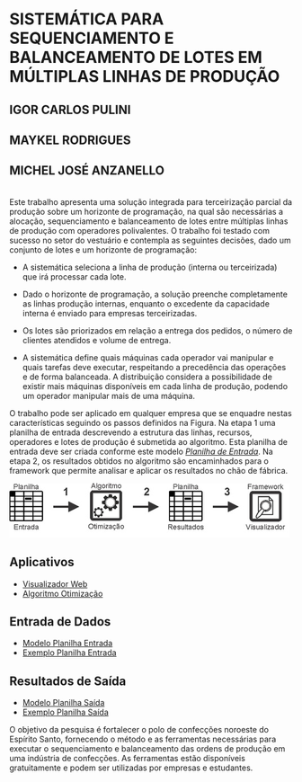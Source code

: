 # SISTEMÁTICA PARA SEQUENCIAMENTO E BALANCEAMENTO DE LOTES EM MÚLTIPLAS LINHAS DE PRODUÇÃO
## IGOR CARLOS PULINI
## MAYKEL RODRIGUES
## MICHEL JOSÉ ANZANELLO


<br />Este trabalho apresenta uma solução integrada para terceirização parcial da produção sobre um horizonte de programação, na qual são necessárias a alocação, sequenciamento e balanceamento de lotes entre múltiplas linhas de produção com operadores polivalentes. O trabalho foi testado com sucesso no setor do vestuário e contempla as seguintes decisões, dado um conjunto de lotes e um horizonte de programação:<br />
  
  + A sistemática seleciona a linha de produção (interna ou terceirizada) que irá processar cada lote. 
  
  + Dado o horizonte de programação, a solução preenche completamente as linhas produção internas, enquanto o excedente da capacidade       interna é enviado para empresas terceirizadas.
 
  +	Os lotes são priorizados em relação a entrega dos pedidos, o número de clientes atendidos e volume de entrega.

  +	A sistemática define quais máquinas cada operador vai manipular e quais tarefas deve executar, respeitando a precedência das      operações e de forma balanceada. A distribuição considera a possibilidade de existir mais máquinas disponíveis em cada linha de produção, podendo um operador manipular mais de uma máquina.

O trabalho pode ser aplicado em qualquer empresa que se enquadre nestas características seguindo os passos definidos na Figura. Na etapa 1 uma planilha de entrada descrevendo a estrutura das linhas, recursos, operadores e lotes de produção é submetida ao algoritmo. Esta planilha de entrada deve ser criada conforme este modelo *[Planilha de Entrada](/Entrada.xls)*. Na etapa 2, os resultados obtidos no algoritmo são encaminhados para o framework que permite analisar e aplicar os resultados no chão de fábrica. 



![Passos para Utilização](/FIGURA1.png)

## Aplicativos
* [Visualizador Web](https://igorcarlospulini.github.io/dist) 
* [Algoritmo Otimização](https://www.dropbox.com/s/47i1xeaqjzj0xrd/NSGA.zip?dl=0)


## Entrada de Dados 
* [Modelo Planilha Entrada](/Entrada.xls)
* [Exemplo Planilha Entrada](/ModEntrada.xls)

## Resultados de Saída 
* [Modelo Planilha Saída](/Entrada.xls)
* [Exemplo Planilha Saída](/Saida.xls)


O objetivo da pesquisa é fortalecer o polo de confecções noroeste do Espírito Santo, fornecendo o método e as ferramentas necessárias para executar o sequenciamento e balanceamento das ordens de produção em uma indústria de confecções. As ferramentas estão disponíveis gratuitamente e podem ser utilizadas por empresas e estudantes.
